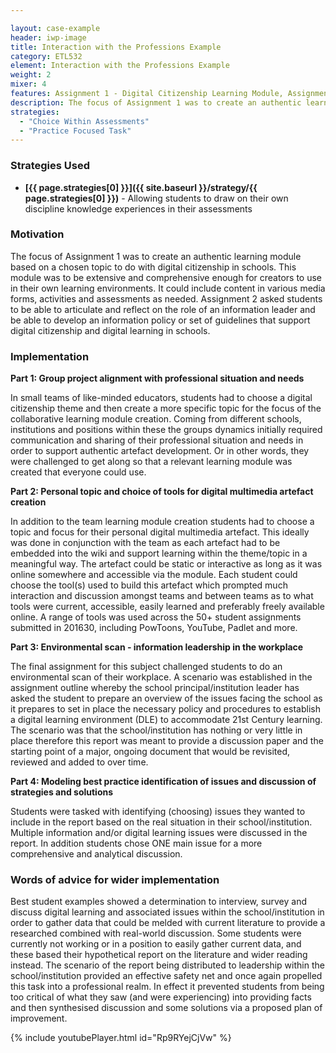 ```yaml
---

layout: case-example
header: iwp-image
title: Interaction with the Professions Example
category: ETL532
element: Interaction with the Professions Example
weight: 2
mixer: 4
features: Assignment 1 - Digital Citizenship Learning Module, Assignment 2 - Environmental Scan Report
description: The focus of Assignment 1 was to create an authentic learning module based on a chosen topic to do with digital citizenship in schools. This module was to be extensive and comprehensive enough for creators to use in their own learning environments. It could include content in various media forms, activities and assessments as needed. Assignment 2 asked students to be able to articulate and reflect on the role of an information leader and be able to develop an information policy or set of guidelines that support digital citizenship and digital learning in schools.
strategies:
  - "Choice Within Assessments"
  - "Practice Focused Task"
---
```


### Strategies Used

- **[{{ page.strategies[0] }}]({{ site.baseurl }}/strategy/{{ page.strategies[0] }})** - Allowing students to draw on their own discipline knowledge experiences in their assessments

### Motivation

The focus of Assignment 1 was to create an authentic learning module based on a chosen topic to do with digital citizenship in schools. This module was to be extensive and comprehensive enough for creators to use in their own learning environments. It could include content in various media forms, activities and assessments as needed. Assignment 2 asked students to be able to articulate and reflect on the role of an information leader and be able to develop an information policy or set of guidelines that support digital citizenship and digital learning in schools.

### Implementation

**Part 1: Group project alignment with professional situation and needs**

In small teams of like-minded educators, students had to choose a digital citizenship theme and then create a more specific topic for the focus of the collaborative learning module creation. Coming from different schools, institutions and positions within these the groups dynamics initially required communication and sharing of their professional situation and needs in order to support authentic artefact development. Or in other words, they were challenged to get along so that a relevant learning module was created that everyone could use.

**Part 2: Personal topic and choice of tools for digital multimedia artefact creation**

In addition to the team learning module creation students had to choose a topic and focus for their personal digital multimedia artefact. This ideally was done in conjunction with the team as each artefact had to be embedded into the wiki and support learning within the theme/topic in a meaningful way. The artefact could be static or interactive as long as it was online somewhere and accessible via the module. Each student could choose the tool(s) used to build this artefact which prompted much interaction and discussion amongst teams and between teams as to what tools were current, accessible, easily learned and preferably freely available online. A range of tools was used across the 50+ student assignments submitted in 201630, including PowToons, YouTube, Padlet and more.

**Part 3: Environmental scan - information leadership in the workplace**

The final assignment for this subject challenged students to do an environmental scan of their workplace. A scenario was established in the assignment outline whereby the school principal/institution leader has asked the student to prepare an overview of the issues facing the school as it prepares to set in place the necessary policy and procedures to establish a digital learning environment (DLE) to accommodate 21st Century learning. The scenario was that the school/institution has nothing or very little in place therefore this report was meant to provide a discussion paper and the starting point of a major, ongoing document that would be revisited, reviewed and added to over time.

**Part 4: Modeling best practice identification of issues and discussion of strategies and solutions**

Students were tasked with identifying (choosing) issues they wanted to include in the report based on the real situation in their school/institution. Multiple information and/or digital learning issues were discussed in the report. In addition students chose ONE main issue for a more comprehensive and analytical discussion.

### Words of advice for wider implementation

Best student examples showed a determination to interview, survey and discuss digital learning and associated issues within the school/institution in order to gather data that could be melded with current literature to provide a researched combined with real-world discussion. Some students were currently not working or in a position to easily gather current data, and these based their hypothetical report on the literature and wider reading instead. The scenario of the report being distributed to leadership within the school/institution provided an effective safety net and once again propelled this task into a professional realm. In effect it prevented students from being too critical of what they saw (and were experiencing) into providing facts and then synthesised discussion and some solutions via a proposed plan of improvement.

{% include youtubePlayer.html id="Rp9RYejCjVw" %}
